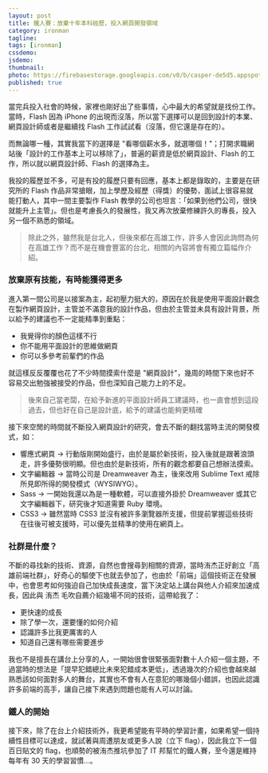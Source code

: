 ```yaml
---
layout: post
title: 鐵人賽：放棄十年本科經歷，投入網頁開發領域
category: ironman
tagline:
tags: [ironman]
cssdemo:
jsdemo:
thumbnail:
photo: https://firebasestorage.googleapis.com/v0/b/casper-de5d5.appspot.com/o/images%2Fblog%2F201909%2Firon4.png?alt=media&token=3c7cb569-ddd0-47c1-a21f-98d648191704
published: true
---
```


當完兵投入社會的時候，家裡也剛好出了些事情，心中最大的希望就是找份工作。當時，Flash 因為 iPhone 的出現而沒落，所以當下選擇可以是回到設計的本業、網頁設計師或者是繼續找 Flash 工作試試看（沒落，但它還是存在的）。

而無論哪一種，其實我當下的選擇是 "看哪個薪水多，就選哪個！"；打開求職網站後「設計的工作基本上可以移除了」，普遍的薪資是低於網頁設計、Flash 的工作，所以就以網頁設計師、Flash 的選擇為主。

我投的履歷並不多，可是有投的履歷只要有回應，基本上都是錄取的，主要是在研究所的 Flash 作品非常搶眼，加上學歷及經歷（得獎）的優勢，面試上很容易就能打動人，其中一間主要製作 Flash 教學的公司也坦言：「如果到他們公司，很快就能升上主管」。但也是考慮長久的發展性，我又再次放棄修練許久的專長，投入另一個不熟悉的領域。

> 除此之外，雖然我是台北人，但後來都在高雄工作，許多人會因此詢問為何在高雄工作？而不是在機會豐富的台北，相關的內容將會有獨立篇幅作介紹。

### 放棄原有技能，有時能獲得更多

進入第一間公司是以接案為主，起初壓力挺大的，原因在於我是使用平面設計觀念在製作網頁設計，主管並不滿意我的設計作品，但由於主管並未具有設計背景，所以給予的建議也不一定能精準到重點：

- 我覺得你的顏色這樣不行
- 你不能用平面設計的思維做網頁
- 你可以多參考前輩們的作品

就這樣反反覆覆也花了不少時間摸索什麼是 "網頁設計"，幾周的時間下來也好不容易交出勉強被接受的作品，但也深知自己能力上的不足。

> 後來自己當老闆，在給予新進的平面設計師員工建議時，也一直會想到這段過去，但也好在自己是設計底，給予的建議也能夠更精確

接下來空閒的時間就不斷投入網頁設計的研究，會去不斷的翻找當時主流的開發模式，如：

- 響應式網頁 → 行動版剛開始盛行，由於是屬於新技術，投入後就是跟著浪頭走，許多優勢很明顯。但也由於是新技術，所有的觀念都要自己想辦法摸索。
- 文字編輯器 → 當時公司是 Dreamweaver 為主，後來改用 Sublime Text 戒除所見即所得的開發模式（WYSIWYG）。
- Sass → 一開始我還以為是一種軟體，可以直接外掛於 Dreamweaver 或其它文字編輯器下，研究後才知道需要 Ruby 環境。
- CSS3 → 雖然當時 CSS3 並沒有被許多瀏覽器所支援，但提前掌握這些技術在往後可被支援時，可以優先並精準的使用在網頁上。

### 社群是什麼？

不斷的尋找新的技術、資源，自然也會搜尋到相關的資源，當時洧杰正好創立「高雄前端社群」，好奇心的驅使下也就去參加了，也由於「前端」這個技術正在發展中，也會思考如何強迫自己加快成長速度，當下決定站上講台與他人介紹來加速成長，因此與 洧杰 毛吹自薦介紹幾場不同的技術，這帶給我了：

- 更快速的成長
- 除了學一次，還要懂的如何介紹
- 認識許多比我更厲害的人
- 知道自己還有哪些需要進步

我也不是擅長在講台上分享的人，一開始很會很緊張面對數十人介紹一個主題，不過當時的想法是「提早犯錯總比未來犯錯成本更低」，透過幾次的介紹也會越來越熟悉該如何面對多人的舞台，其實也不會有人在意犯的哪幾個小錯誤，也因此認識許多前端的高手，讓自己接下來遇到問題也能有人可以討論。

### 鐵人的開始

接下來，除了在台上介紹技術外，我更希望能有平時的學習計畫，如果希望一個持續性目標可以達成，就試著與周遭朋友或更多人說（立下 flag），因此我立下一個百日貼文的 flag，也順勢的被洧杰推坑參加了 IT 邦幫忙的鐵人賽，至今還是維持每年有 30 天的學習習慣...。